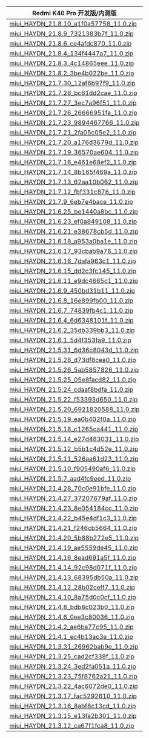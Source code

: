 | Redmi K40 Pro  开发版/内测版    |
| ---- |
| [miui_HAYDN_21.8.10_a1f0a57758_11.0.zip](https://hugeota.d.miui.com/21.8.10/miui_HAYDN_21.8.10_a1f0a57758_11.0.zip)    |
| [miui_HAYDN_21.8.9_7321383b7f_11.0.zip](https://hugeota.d.miui.com/21.8.9/miui_HAYDN_21.8.9_7321383b7f_11.0.zip)    |
| [miui_HAYDN_21.8.6_ce4afdc870_11.0.zip](https://hugeota.d.miui.com/21.8.6/miui_HAYDN_21.8.6_ce4afdc870_11.0.zip)    |
| [miui_HAYDN_21.8.4_134f4447a7_11.0.zip](https://hugeota.d.miui.com/21.8.4/miui_HAYDN_21.8.4_134f4447a7_11.0.zip)    |
| [miui_HAYDN_21.8.3_4c14865eee_11.0.zip](https://hugeota.d.miui.com/21.8.3/miui_HAYDN_21.8.3_4c14865eee_11.0.zip)    |
| [miui_HAYDN_21.8.2_3be4b022be_11.0.zip](https://hugeota.d.miui.com/21.8.2/miui_HAYDN_21.8.2_3be4b022be_11.0.zip)    |
| [miui_HAYDN_21.7.30_12af6b97f9_11.0.zip](https://hugeota.d.miui.com/21.7.30/miui_HAYDN_21.7.30_12af6b97f9_11.0.zip)    |
| [miui_HAYDN_21.7.28_bc61dd2cae_11.0.zip](https://hugeota.d.miui.com/21.7.28/miui_HAYDN_21.7.28_bc61dd2cae_11.0.zip)    |
| [miui_HAYDN_21.7.27_3ec7a96f51_11.0.zip](https://hugeota.d.miui.com/21.7.27/miui_HAYDN_21.7.27_3ec7a96f51_11.0.zip)    |
| [miui_HAYDN_21.7.26_26666951fa_11.0.zip](https://hugeota.d.miui.com/21.7.26/miui_HAYDN_21.7.26_26666951fa_11.0.zip)    |
| [miui_HAYDN_21.7.23_9894467766_11.0.zip](https://hugeota.d.miui.com/21.7.23/miui_HAYDN_21.7.23_9894467766_11.0.zip)    |
| [miui_HAYDN_21.7.21_2fa05c05e2_11.0.zip](https://hugeota.d.miui.com/21.7.21/miui_HAYDN_21.7.21_2fa05c05e2_11.0.zip)    |
| [miui_HAYDN_21.7.20_a176d3679d_11.0.zip](https://hugeota.d.miui.com/21.7.20/miui_HAYDN_21.7.20_a176d3679d_11.0.zip)    |
| [miui_HAYDN_21.7.19_36570ae604_11.0.zip](https://hugeota.d.miui.com/21.7.19/miui_HAYDN_21.7.19_36570ae604_11.0.zip)    |
| [miui_HAYDN_21.7.16_e461e68ef2_11.0.zip](https://hugeota.d.miui.com/21.7.16/miui_HAYDN_21.7.16_e461e68ef2_11.0.zip)    |
| [miui_HAYDN_21.7.14_8b165f469a_11.0.zip](https://hugeota.d.miui.com/21.7.14/miui_HAYDN_21.7.14_8b165f469a_11.0.zip)    |
| [miui_HAYDN_21.7.13_62aa10b062_11.0.zip](https://hugeota.d.miui.com/21.7.13/miui_HAYDN_21.7.13_62aa10b062_11.0.zip)    |
| [miui_HAYDN_21.7.12_fbf331c876_11.0.zip](https://hugeota.d.miui.com/21.7.12/miui_HAYDN_21.7.12_fbf331c876_11.0.zip)    |
| [miui_HAYDN_21.7.9_6eb7e4bace_11.0.zip](https://hugeota.d.miui.com/21.7.9/miui_HAYDN_21.7.9_6eb7e4bace_11.0.zip)    |
| [miui_HAYDN_21.6.25_be1440a8bc_11.0.zip](https://hugeota.d.miui.com/21.6.25/miui_HAYDN_21.6.25_be1440a8bc_11.0.zip)    |
| [miui_HAYDN_21.6.23_ef0a849108_11.0.zip](https://hugeota.d.miui.com/21.6.23/miui_HAYDN_21.6.23_ef0a849108_11.0.zip)    |
| [miui_HAYDN_21.6.21_e38678cb5d_11.0.zip](https://hugeota.d.miui.com/21.6.21/miui_HAYDN_21.6.21_e38678cb5d_11.0.zip)    |
| [miui_HAYDN_21.6.18_a953a0ba1e_11.0.zip](https://hugeota.d.miui.com/21.6.18/miui_HAYDN_21.6.18_a953a0ba1e_11.0.zip)    |
| [miui_HAYDN_21.6.17_93cbab9a76_11.0.zip](https://hugeota.d.miui.com/21.6.17/miui_HAYDN_21.6.17_93cbab9a76_11.0.zip)    |
| [miui_HAYDN_21.6.16_7dafa963c1_11.0.zip](https://hugeota.d.miui.com/21.6.16/miui_HAYDN_21.6.16_7dafa963c1_11.0.zip)    |
| [miui_HAYDN_21.6.15_dd2c3fc145_11.0.zip](https://hugeota.d.miui.com/21.6.15/miui_HAYDN_21.6.15_dd2c3fc145_11.0.zip)    |
| [miui_HAYDN_21.6.11_e9dc4665c1_11.0.zip](https://hugeota.d.miui.com/21.6.11/miui_HAYDN_21.6.11_e9dc4665c1_11.0.zip)    |
| [miui_HAYDN_21.6.9_450bd31b11_11.0.zip](https://hugeota.d.miui.com/21.6.9/miui_HAYDN_21.6.9_450bd31b11_11.0.zip)    |
| [miui_HAYDN_21.6.8_16e899fb00_11.0.zip](https://hugeota.d.miui.com/21.6.8/miui_HAYDN_21.6.8_16e899fb00_11.0.zip)    |
| [miui_HAYDN_21.6.7_74839fb4c1_11.0.zip](https://hugeota.d.miui.com/21.6.7/miui_HAYDN_21.6.7_74839fb4c1_11.0.zip)    |
| [miui_HAYDN_21.6.4_6d6348101f_11.0.zip](https://hugeota.d.miui.com/21.6.4/miui_HAYDN_21.6.4_6d6348101f_11.0.zip)    |
| [miui_HAYDN_21.6.2_35db339bb3_11.0.zip](https://hugeota.d.miui.com/21.6.2/miui_HAYDN_21.6.2_35db339bb3_11.0.zip)    |
| [miui_HAYDN_21.6.1_5d4f353fa9_11.0.zip](https://hugeota.d.miui.com/21.6.1/miui_HAYDN_21.6.1_5d4f353fa9_11.0.zip)    |
| [miui_HAYDN_21.5.31_6d36c8043d_11.0.zip](https://hugeota.d.miui.com/21.5.31/miui_HAYDN_21.5.31_6d36c8043d_11.0.zip)    |
| [miui_HAYDN_21.5.28_d73df8cea0_11.0.zip](https://hugeota.d.miui.com/21.5.28/miui_HAYDN_21.5.28_d73df8cea0_11.0.zip)    |
| [miui_HAYDN_21.5.26_5ab5857826_11.0.zip](https://hugeota.d.miui.com/21.5.26/miui_HAYDN_21.5.26_5ab5857826_11.0.zip)    |
| [miui_HAYDN_21.5.25_05e8facd82_11.0.zip](https://hugeota.d.miui.com/21.5.25/miui_HAYDN_21.5.25_05e8facd82_11.0.zip)    |
| [miui_HAYDN_21.5.24_cdaaf8bdfa_11.0.zip](https://hugeota.d.miui.com/21.5.24/miui_HAYDN_21.5.24_cdaaf8bdfa_11.0.zip)    |
| [miui_HAYDN_21.5.22_f53393d650_11.0.zip](https://hugeota.d.miui.com/21.5.22/miui_HAYDN_21.5.22_f53393d650_11.0.zip)    |
| [miui_HAYDN_21.5.20_6921820588_11.0.zip](https://hugeota.d.miui.com/21.5.20/miui_HAYDN_21.5.20_6921820588_11.0.zip)    |
| [miui_HAYDN_21.5.19_ea0b402f0a_11.0.zip](https://hugeota.d.miui.com/21.5.19/miui_HAYDN_21.5.19_ea0b402f0a_11.0.zip)    |
| [miui_HAYDN_21.5.18_c1265ca441_11.0.zip](https://hugeota.d.miui.com/21.5.18/miui_HAYDN_21.5.18_c1265ca441_11.0.zip)    |
| [miui_HAYDN_21.5.14_e27d483031_11.0.zip](https://hugeota.d.miui.com/21.5.14/miui_HAYDN_21.5.14_e27d483031_11.0.zip)    |
| [miui_HAYDN_21.5.12_b5b1c4d52e_11.0.zip](https://hugeota.d.miui.com/21.5.12/miui_HAYDN_21.5.12_b5b1c4d52e_11.0.zip)    |
| [miui_HAYDN_21.5.11_526aa61d23_11.0.zip](https://hugeota.d.miui.com/21.5.11/miui_HAYDN_21.5.11_526aa61d23_11.0.zip)    |
| [miui_HAYDN_21.5.10_f905490af6_11.0.zip](https://hugeota.d.miui.com/21.5.10/miui_HAYDN_21.5.10_f905490af6_11.0.zip)    |
| [miui_HAYDN_21.5.7_aad4fc9eed_11.0.zip](https://hugeota.d.miui.com/21.5.7/miui_HAYDN_21.5.7_aad4fc9eed_11.0.zip)    |
| [miui_HAYDN_21.4.28_70c0e91bfe_11.0.zip](https://hugeota.d.miui.com/21.4.28/miui_HAYDN_21.4.28_70c0e91bfe_11.0.zip)    |
| [miui_HAYDN_21.4.27_37207679af_11.0.zip](https://hugeota.d.miui.com/21.4.27/miui_HAYDN_21.4.27_37207679af_11.0.zip)    |
| [miui_HAYDN_21.4.23_8e054184cc_11.0.zip](https://hugeota.d.miui.com/21.4.23/miui_HAYDN_21.4.23_8e054184cc_11.0.zip)    |
| [miui_HAYDN_21.4.22_b45e4df1c3_11.0.zip](https://hugeota.d.miui.com/21.4.22/miui_HAYDN_21.4.22_b45e4df1c3_11.0.zip)    |
| [miui_HAYDN_21.4.21_f246cb5664_11.0.zip](https://hugeota.d.miui.com/21.4.21/miui_HAYDN_21.4.21_f246cb5664_11.0.zip)    |
| [miui_HAYDN_21.4.20_5b88b272e5_11.0.zip](https://hugeota.d.miui.com/21.4.20/miui_HAYDN_21.4.20_5b88b272e5_11.0.zip)    |
| [miui_HAYDN_21.4.19_ae5559de45_11.0.zip](https://hugeota.d.miui.com/21.4.19/miui_HAYDN_21.4.19_ae5559de45_11.0.zip)    |
| [miui_HAYDN_21.4.16_8ead691a5f_11.0.zip](https://hugeota.d.miui.com/21.4.16/miui_HAYDN_21.4.16_8ead691a5f_11.0.zip)    |
| [miui_HAYDN_21.4.14_92c98d071f_11.0.zip](https://hugeota.d.miui.com/21.4.14/miui_HAYDN_21.4.14_92c98d071f_11.0.zip)    |
| [miui_HAYDN_21.4.13_68395db50a_11.0.zip](https://hugeota.d.miui.com/21.4.13/miui_HAYDN_21.4.13_68395db50a_11.0.zip)    |
| [miui_HAYDN_21.4.12_28b02ceff7_11.0.zip](https://hugeota.d.miui.com/21.4.12/miui_HAYDN_21.4.12_28b02ceff7_11.0.zip)    |
| [miui_HAYDN_21.4.10_8a75d0c0cf_11.0.zip](https://hugeota.d.miui.com/21.4.10/miui_HAYDN_21.4.10_8a75d0c0cf_11.0.zip)    |
| [miui_HAYDN_21.4.8_bdb8c023b0_11.0.zip](https://hugeota.d.miui.com/21.4.8/miui_HAYDN_21.4.8_bdb8c023b0_11.0.zip)    |
| [miui_HAYDN_21.4.6_0ee3c80036_11.0.zip](https://hugeota.d.miui.com/21.4.6/miui_HAYDN_21.4.6_0ee3c80036_11.0.zip)    |
| [miui_HAYDN_21.4.2_ae6ba77c95_11.0.zip](https://hugeota.d.miui.com/21.4.2/miui_HAYDN_21.4.2_ae6ba77c95_11.0.zip)    |
| [miui_HAYDN_21.4.1_ec4b13ac3e_11.0.zip](https://hugeota.d.miui.com/21.4.1/miui_HAYDN_21.4.1_ec4b13ac3e_11.0.zip)    |
| [miui_HAYDN_21.3.31_26962bab9e_11.0.zip](https://hugeota.d.miui.com/21.3.31/miui_HAYDN_21.3.31_26962bab9e_11.0.zip)    |
| [miui_HAYDN_21.3.25_cad2cf338f_11.0.zip](https://hugeota.d.miui.com/21.3.25/miui_HAYDN_21.3.25_cad2cf338f_11.0.zip)    |
| [miui_HAYDN_21.3.24_3ed2fa051a_11.0.zip](https://hugeota.d.miui.com/21.3.24/miui_HAYDN_21.3.24_3ed2fa051a_11.0.zip)    |
| [miui_HAYDN_21.3.23_75f8762a21_11.0.zip](https://hugeota.d.miui.com/21.3.23/miui_HAYDN_21.3.23_75f8762a21_11.0.zip)    |
| [miui_HAYDN_21.3.22_4ac6072de0_11.0.zip](https://hugeota.d.miui.com/21.3.22/miui_HAYDN_21.3.22_4ac6072de0_11.0.zip)    |
| [miui_HAYDN_21.3.17_fac5292610_11.0.zip](https://hugeota.d.miui.com/21.3.17/miui_HAYDN_21.3.17_fac5292610_11.0.zip)    |
| [miui_HAYDN_21.3.16_8abf8c13cd_11.0.zip](https://hugeota.d.miui.com/21.3.16/miui_HAYDN_21.3.16_8abf8c13cd_11.0.zip)    |
| [miui_HAYDN_21.3.15_e13fa2b301_11.0.zip](https://hugeota.d.miui.com/21.3.15/miui_HAYDN_21.3.15_e13fa2b301_11.0.zip)    |
| [miui_HAYDN_21.3.12_ca67f1fca8_11.0.zip](https://hugeota.d.miui.com/21.3.12/miui_HAYDN_21.3.12_ca67f1fca8_11.0.zip)    |
